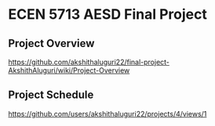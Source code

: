 # ECEN 5713 AESD Final Project

## Project Overview
https://github.com/akshithaluguri22/final-project-AkshithAluguri/wiki/Project-Overview

## Project Schedule
https://github.com/users/akshithaluguri22/projects/4/views/1
